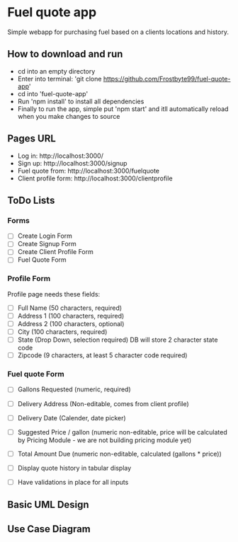 # Fuel quote app

Simple webapp for purchasing fuel based on a clients locations and history.

## How to download and run

* cd into an empty directory
* Enter into terminal: 'git clone https://github.com/Frostbyte99/fuel-quote-app'
* cd into 'fuel-quote-app'
* Run 'npm install' to install all dependencies
* Finally to run the app, simple put 'npm start' and itll automatically reload when you make changes to source

## Pages URL
* Log in: http://localhost:3000/
* Sign up: http://localhost:3000/signup
* Fuel quote from: http://localhost:3000/fuelquote
* Client profile form: http://localhost:3000/clientprofile

## ToDo Lists

### Forms

- [ ] Create Login Form
- [ ] Create Signup Form
- [ ] Create Client Profile Form
- [ ] Fuel Quote Form

### Profile Form

Profile page needs these fields:

- [ ] Full Name (50 characters, required)
- [ ] Address 1 (100 characters, required)
- [ ] Address 2 (100 characters, optional)
- [ ] City (100 characters, required)
- [ ] State (Drop Down, selection required) DB will store 2 character state code
- [ ] Zipcode (9 characters, at least 5 character code required)

### Fuel quote Form

- [ ] Gallons Requested (numeric, required)
- [ ] Delivery Address (Non-editable, comes from client profile)
- [ ] Delivery Date (Calender, date picker)
- [ ] Suggested Price / gallon (numeric non-editable, price will be calculated by Pricing Module - we are not building pricing module yet)
- [ ] Total Amount Due (numeric non-editable, calculated (gallons * price)) 
- [ ] Display quote history in tabular display

- [ ] Have validations in place for all inputs

## Basic UML Design

## Use Case Diagram
